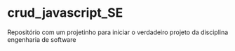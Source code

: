 # crud_javascript_SE
Repositório com um projetinho para iniciar o verdadeiro projeto da disciplina engenharia de software
